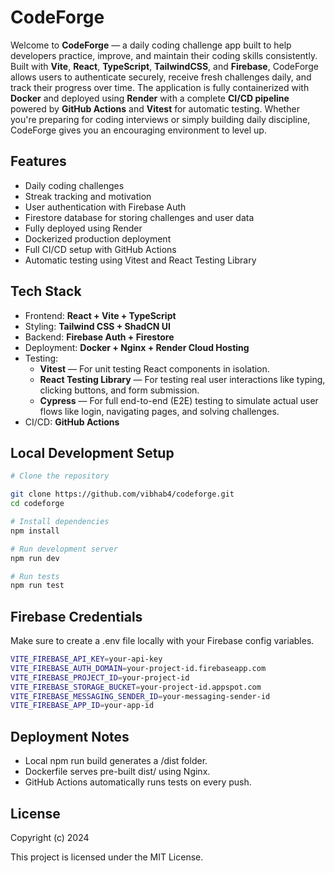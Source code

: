 # CodeForge 

Welcome to **CodeForge** — a daily coding challenge app built to help developers practice, improve, and maintain their coding skills consistently.
Built with **Vite**, **React**, **TypeScript**, **TailwindCSS**, and **Firebase**, CodeForge allows users to authenticate securely, receive fresh challenges daily, and track their progress over time. The application is fully containerized with **Docker** and deployed using **Render** with a complete **CI/CD pipeline** powered by **GitHub Actions** and **Vitest** for automatic testing.
Whether you're preparing for coding interviews or simply building daily discipline, CodeForge gives you an encouraging environment to level up.


## Features

- Daily coding challenges
- Streak tracking and motivation
- User authentication with Firebase Auth
- Firestore database for storing challenges and user data
- Fully deployed using Render
- Dockerized production deployment
- Full CI/CD setup with GitHub Actions
- Automatic testing using Vitest and React Testing Library

## Tech Stack

- Frontend: **React + Vite + TypeScript**
- Styling: **Tailwind CSS + ShadCN UI**
- Backend: **Firebase Auth + Firestore**
- Deployment: **Docker + Nginx + Render Cloud Hosting**
- Testing:
  - **Vitest** — For unit testing React components in isolation.
  - **React Testing Library** — For testing real user interactions like typing, clicking buttons, and form submission.
  - **Cypress** — For full end-to-end (E2E) testing to simulate actual user flows like login, navigating pages, and solving challenges.
- CI/CD: **GitHub Actions**

## Local Development Setup

```bash
# Clone the repository

git clone https://github.com/vibhab4/codeforge.git
cd codeforge

# Install dependencies
npm install

# Run development server
npm run dev

# Run tests
npm run test
```

## Firebase Credentials

Make sure to create a .env file locally with your Firebase config variables.

```bash
VITE_FIREBASE_API_KEY=your-api-key
VITE_FIREBASE_AUTH_DOMAIN=your-project-id.firebaseapp.com
VITE_FIREBASE_PROJECT_ID=your-project-id
VITE_FIREBASE_STORAGE_BUCKET=your-project-id.appspot.com
VITE_FIREBASE_MESSAGING_SENDER_ID=your-messaging-sender-id
VITE_FIREBASE_APP_ID=your-app-id
```

## Deployment Notes

- Local npm run build generates a /dist folder.
- Dockerfile serves pre-built dist/ using Nginx.
- GitHub Actions automatically runs tests on every push.

## License

Copyright (c) 2024

This project is licensed under the MIT License. 
